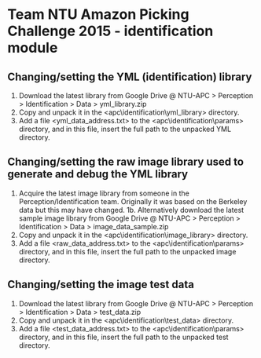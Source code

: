 Team NTU Amazon Picking Challenge 2015 - identification module
==============================================================

Changing/setting the YML (identification) library
-------------------------------------------------
1. Download the latest library from Google Drive @ NTU-APC > Perception > Identification > Data > yml_library.zip
2. Copy and unpack it in the <apc\identification\yml_library> directory.
3. Add a file <yml_data_address.txt> to the <apc\identification\params> directory, and in this file, insert the full path to the unpacked YML directory.

Changing/setting the raw image library used to generate and debug the YML library
---------------------------------------------------------------------------------
1. Acquire the latest image library from someone in the Perception/Identification team. Originally it was based on the Berkeley data but this may have changed.
1b. Alternatively download the latest sample image library from Google Drive @ NTU-APC > Perception > Identification > Data > image_data_sample.zip
2. Copy and unpack it in the <apc\identification\image_library> directory.
3. Add a file <raw_data_address.txt> to the <apc\identification\params> directory, and in this file, insert the full path to the unpacked image directory.

Changing/setting the image test data
------------------------------------
1. Download the latest library from Google Drive @ NTU-APC > Perception > Identification > Data > test_data.zip
2. Copy and unpack it in the <apc\identification\test_data> directory.
3. Add a file <test_data_address.txt> to the <apc\identification\params> directory, and in this file, insert the full path to the unpacked test directory.
